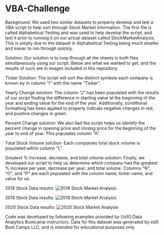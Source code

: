 # VBA-Challenge

Background: 
We used two similar datasets to properly develop and test a VBA script to help sort through Stock Market information. The first file is called Alphabetical Testing and was used to help develop the script, and test it prior to running it on our actual dataset called StockMarketAnalysis. This is simply due to the dataset in Alphabetical Testing being much smaller and easier to run through quickly. 

Solution: 
Our solution is to loop through all the sheets in both files simultaneously using our script. Below are what we wanted to get, and the results of such are in images included in this repository. 

Ticker Solution: 
The script will sort the distinct symbols each company is known by in column "I" with the name "Ticker".

Yearly Change solution: 
The column "J" has been populated with the results of our script finding the difference in starting value at the beginning of the year and ending value for the end of the year. Additionally, conditional formatting has been applied to properly indicate negative changes in red, and positive changes in green. 

Percent Change solution:
We also had the script helps us identify the percent change in opening price and closing price for the beginning of the year to end of year. This populates column "K".

Total Stock Volume solution: 
Each companies total stock volume is populated within column "L". 

Greatest % increase, decrease, and total volume solution: 
Finally, we developed our script to help us determine which company had the greatest % increase per year, decrease per year, and total volume. Columns "N", "O", and "P" are each populated with the column name, ticker name, and value for us. 

2018 Stock Data results: 
![2018 Stock Market Analysis](https://github.com/stoddow313/VBA-Challenge/assets/134353666/e2e70833-cabd-46ec-8ee6-0a761ea5dff8)

2019 Stock Data results: 
![2019 Stock Market Analysis](https://github.com/stoddow313/VBA-Challenge/assets/134353666/d8c8f81b-cb0f-4b98-9b72-67638244c2a8)

2020 Stock Data results: 
![2020 Stock Market Analysis](https://github.com/stoddow313/VBA-Challenge/assets/134353666/b26ed7e5-4587-499b-97e3-82fd71d11cd5)

Code was developed by following examples provided by UofO Data Analytics Bootcamp instructors. Data for this dataset was generated by edX Boot Camps LLC, and is intended for educational purposes only.
